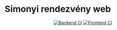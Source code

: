# Simonyi rendezvény web

<p align="center">
	<a href="https://github.com/simonyiszk/rendezveny-web/actions/workflows/backend.yml"><img alt="Backend CI" src="https://github.com/simonyiszk/rendezveny-web/actions/workflows/backend.yml/badge.svg?branch=backend"></a>
	<a href="https://github.com/simonyiszk/rendezveny-web/actions/workflows/frontend.yml"><img alt="Frontend CI" src="https://github.com/simonyiszk/rendezveny-web/actions/workflows/frontend.yml/badge.svg?branch=frontend"></a>
</p>